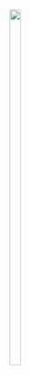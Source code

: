 <img src = https://github.com/2022SWAcademyT13/passing_parsing/blob/main/Panoptic%20Segmentation/img/panoptic_seg_img.png width = 20% height = 40%/>
<img src = https://github.com/2022SWAcademyT13/passing_parsing/blob/main/Panoptic%20Segmentation/img/%EC%9B%90%EB%B3%B8_img.png width = 20% height = 0%/>


